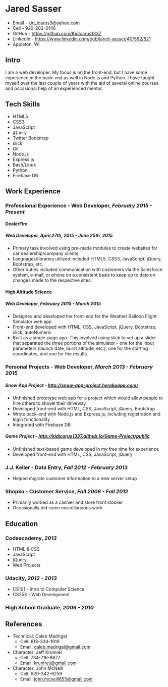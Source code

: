 # Jared Sasser

* Email - kid_icarus3@yahoo.com
* Cell - 920-202-0146
* GitHub - <https://github.com/KidIcarus1337>
* LinkedIn - <https://www.linkedin.com/pub/jared-sasser/40/562/521>
* Appleton, WI

## Intro

I am a web developer. My focus is on the front-end, but I have some experience in the back-end as well in Node.js and Python. I have taught myself over the last couple of years with the aid of several online courses and occasional help of an experienced mentor.

## Tech Skills

* HTML5
* CSS3
* JavaScript
* jQuery
* Twitter Bootstrap
* slick
* Git
* Node.js
* Express.js
* Bash/Linux
* Python
* Firebase DB

## Work Experience

### Professional Experience - Web Developer, *February 2015 - Present*

#### DealerFire

##### Web Developer, *April 27th, 2015 - June 25th, 2015*

* Primary task involved using pre-made modules to create websites for car dealership/company clients.
* Languages/libraries utilized included HTML5, CSS3, JavaScript, jQuery, Bootstrap, etc.
* Other duties included communication with customers via the Salesforce system, e-mail, or phone on a consistent basis to keep up to date on changes made to the respective sites.

#### High Altitude Science

##### Web Developer, *February 2015 - March 2015*

* Designed and developed the front-end for the Weather Balloon Flight Simulator web app
* Front-end developed with HTML, CSS, JavaScript, jQuery, Bootstrap, slick, autoNumeric
* Built as a single-page app. This involved using slick to set up a slider that separated the three portions of the simulator - one for the input parameters (launch date, burst altitude, etc.), one for the starting coordinates, and one for the results.

### Personal Projects - Web Developer, *March 2013 - February 2015*

##### Snow App Project - <http://snow-app-project.herokuapp.com/>

* Unfinished prototype web app for a project which would allow people to hire others to shovel their driveway
* Developed front-end with HTML, CSS, JavaScript, jQuery, Bootstrap
* Wrote back-end with Node.js and Express.js, including registration and login functionality
* Integrated with Firebase DB

##### Game Project - <http://kidicarus1337.github.io/Game-Project/public>

* Unfinished text-based game developed in my free time for experience
* Developed front-end with HTML, CSS, JavaScript, jQuery

### J.J. Keller - Data Entry, *Fall 2012 - February 2013*

* Helped migrate customer information to a new server setup

### Shopko - Customer Service, *Fall 2008 - Fall 2012*

* Primarily worked as a cashier and store front stocker
* Occasionally did some miscellaneous work

## Education

### Codeacademy, *2013*

* HTML & CSS
* JavaScript
* jQuery
* Web Projects

### Udacity, *2012 - 2013*

* CS101 - Intro to Computer Science
* CS253 - Web Development

### High School Graduate, *2006 - 2010*

## References
* Technical: Caleb Madrigal
    - Cell: 618-334-1919
    - Email: caleb.madrigal@gmail.com
* Character: Jeff Krumrei
    - Cell: 734-716-8977
    - Email: krumreij@gmail.com
* Character: John McNeill
    - Cell: 920-342-6259
    - Email: john.mcneill655@gmail.com